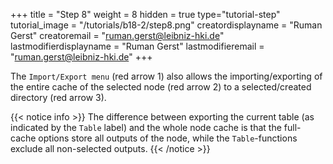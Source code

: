 +++
title = "Step 8"
weight = 8
hidden = true
type="tutorial-step"
tutorial_image = "/tutorials/b18-2/step8.png"
creatordisplayname = "Ruman Gerst"
creatoremail = "ruman.gerst@leibniz-hki.de"
lastmodifierdisplayname = "Ruman Gerst"
lastmodifieremail = "ruman.gerst@leibniz-hki.de"
+++

The `Import/Export menu` (red arrow 1) also allows the importing/exporting of the entire cache of the selected node (red arrow 2) to a selected/created directory (red arrow 3).  

{{< notice info >}}
The difference between exporting the current table (as indicated by the `Table` label) and the whole node cache is that the full-cache options store all outputs of the node, while the `Table`-functions exclude all non-selected outputs.
{{< /notice >}}